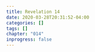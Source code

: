 ```yaml
---
title: Revelation 14
date: 2020-03-28T20:31:52-04:00
categories: []
tags: []
chapter: "014"
inprogress: false
---
```


